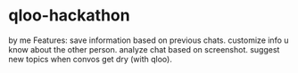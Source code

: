 # qloo-hackathon
by me
Features:
save information based on previous chats. customize info u know about the other person. analyze chat based on screenshot. suggest new topics when convos get dry (with qloo).
